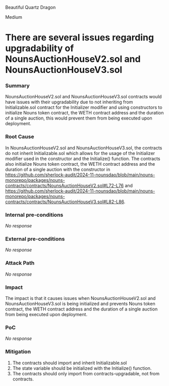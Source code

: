 Beautiful Quartz Dragon

Medium

# There are several issues regarding upgradability of NounsAuctionHouseV2.sol and NounsAuctionHouseV3.sol

### Summary

NounsAuctionHouseV2.sol and NounsAuctionHouseV3.sol contracts would have issues with their upgradability due to not inheriting from Initializable.sol contract for the Initializer modifier and using constructors to initialize Nouns token contract, the WETH contract address and the duration of a single auction, this would prevent them from being executed upon deployment.

### Root Cause

In NounsAuctionHouseV2.sol and NounsAuctionHouseV3.sol, the contracts do not inherit Initializable.sol which allows for the usage of the Initializer modifier used in the constructor and the Initialize() function. The contracts also initialize Nouns token contract, the WETH contract address and the duration of a single auction with the constructor in https://github.com/sherlock-audit/2024-11-nounsdao/blob/main/nouns-monorepo/packages/nouns-contracts/contracts/NounsAuctionHouseV2.sol#L72-L76 and  https://github.com/sherlock-audit/2024-11-nounsdao/blob/main/nouns-monorepo/packages/nouns-contracts/contracts/NounsAuctionHouseV3.sol#L82-L86.

### Internal pre-conditions

_No response_

### External pre-conditions

_No response_

### Attack Path

_No response_

### Impact

The impact is that it causes issues when NounsAuctionHouseV2.sol and NounsAuctionHouseV3.sol is being initialized and prevents Nouns token contract, the WETH contract address and the duration of a single auction from being executed upon deployment.

### PoC

_No response_

### Mitigation

1. The contracts should import and inherit Initializable.sol
2. The state variable should be initialized with the Initialize() function.
3. The contracts should only import from contracts-upgradable, not from contracts.
